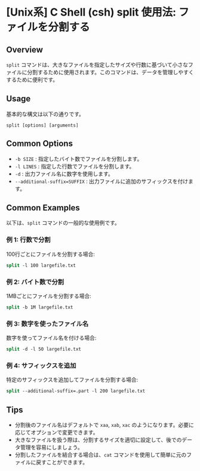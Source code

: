 # [Unix系] C Shell (csh) split 使用法: ファイルを分割する

## Overview
`split` コマンドは、大きなファイルを指定したサイズや行数に基づいて小さなファイルに分割するために使用されます。このコマンドは、データを管理しやすくするために便利です。

## Usage
基本的な構文は以下の通りです。

```
split [options] [arguments]
```

## Common Options
- `-b SIZE` : 指定したバイト数でファイルを分割します。
- `-l LINES` : 指定した行数でファイルを分割します。
- `-d` : 出力ファイル名に数字を使用します。
- `--additional-suffix=SUFFIX` : 出力ファイルに追加のサフィックスを付けます。

## Common Examples
以下は、`split` コマンドの一般的な使用例です。

### 例 1: 行数で分割
100行ごとにファイルを分割する場合:
```csh
split -l 100 largefile.txt
```

### 例 2: バイト数で分割
1MBごとにファイルを分割する場合:
```csh
split -b 1M largefile.txt
```

### 例 3: 数字を使ったファイル名
数字を使ってファイル名を付ける場合:
```csh
split -d -l 50 largefile.txt
```

### 例 4: サフィックスを追加
特定のサフィックスを追加してファイルを分割する場合:
```csh
split --additional-suffix=.part -l 200 largefile.txt
```

## Tips
- 分割後のファイル名はデフォルトで `xaa`, `xab`, `xac` のようになります。必要に応じてオプションで変更できます。
- 大きなファイルを扱う際は、分割するサイズを適切に設定して、後でのデータ管理を容易にしましょう。
- 分割したファイルを結合する場合は、`cat` コマンドを使用して簡単に元のファイルに戻すことができます。